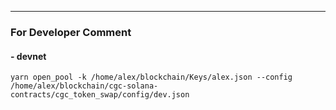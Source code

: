 ------------------------------------------
### For Developer Comment
#### - devnet
`yarn open_pool -k /home/alex/blockchain/Keys/alex.json --config /home/alex/blockchain/cgc-solana-contracts/cgc_token_swap/config/dev.json`